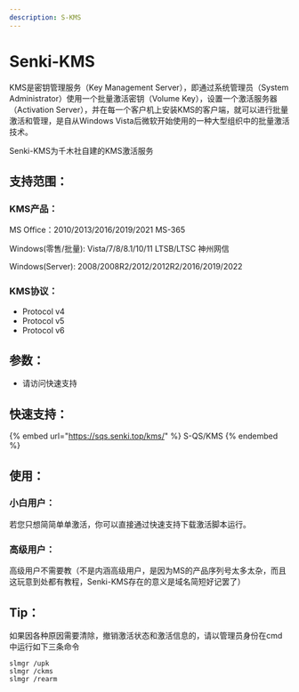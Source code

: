 ```yaml
---
description: S-KMS
---
```


# Senki-KMS

KMS是密钥管理服务（Key Management Server），即通过系统管理员（System Administrator）使用一个批量激活密钥（Volume Key），设置一个激活服务器（Activation Server），并在每一个客户机上安装KMS的客户端，就可以进行批量激活和管理，是自从Windows Vista后微软开始使用的一种大型组织中的批量激活技术。

Senki-KMS为千木社自建的KMS激活服务

## 支持范围：

### KMS产品：

MS Office：2010/2013/2016/2019/2021 MS-365

Windows(零售/批量): Vista/7/8/8.1/10/11 LTSB/LTSC 神州网信

Windows(Server): 2008/2008R2/2012/2012R2/2016/2019/2022

### KMS协议：

* Protocol v4
* Protocol v5
* Protocol v6

## 参数：

* 请访问快速支持

## 快速支持：

{% embed url="https://sqs.senki.top/kms/" %}
S-QS/KMS
{% endembed %}

## 使用：

### 小白用户：

若您只想简简单单激活，你可以直接通过快速支持下载激活脚本运行。

### 高级用户：

高级用户不需要教（不是内涵高级用户，是因为MS的产品序列号太多太杂，而且这玩意到处都有教程，Senki-KMS存在的意义是域名简短好记罢了）

## Tip：

如果因各种原因需要清除，撤销激活状态和激活信息的，请以管理员身份在cmd中运行如下三条命令

```
slmgr /upk
slmgr /ckms
slmgr /rearm
```
